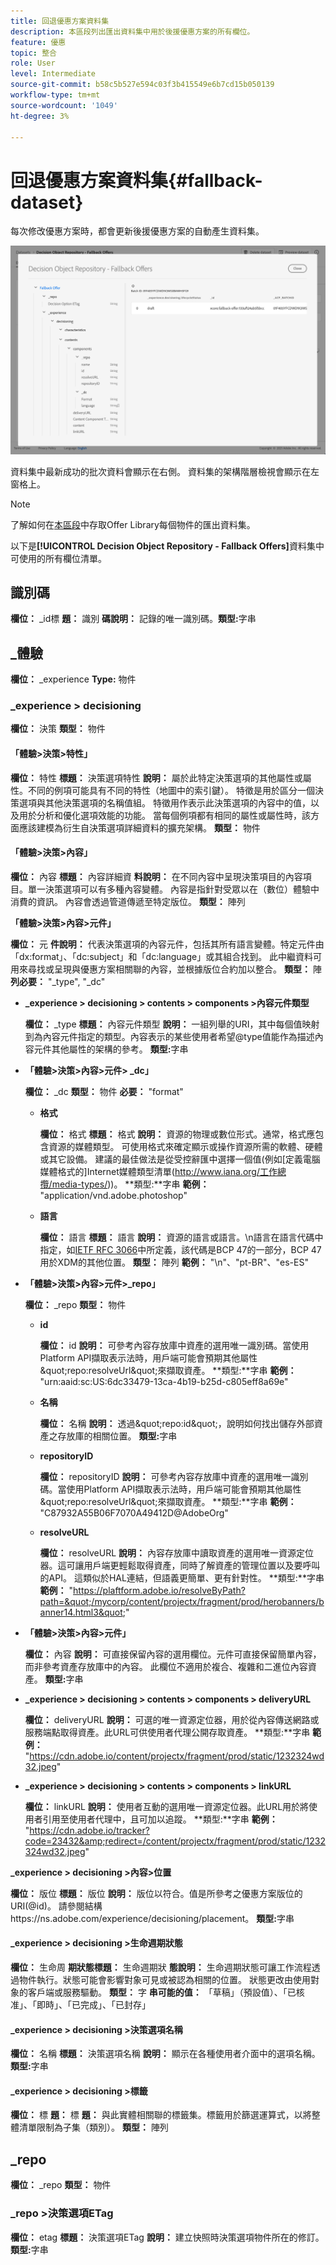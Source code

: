 ```yaml
---
title: 回退優惠方案資料集
description: 本區段列出匯出資料集中用於後援優惠方案的所有欄位。
feature: 優惠
topic: 整合
role: User
level: Intermediate
source-git-commit: b58c5b527e594c03f3b415549e6b7cd15b050139
workflow-type: tm+mt
source-wordcount: '1049'
ht-degree: 3%

---
```


# 回退優惠方案資料集{#fallback-dataset}

每次修改優惠方案時，都會更新後援優惠方案的自動產生資料集。

![](../../assets/dataset-fallback.png)

資料集中最新成功的批次資料會顯示在右側。 資料集的架構階層檢視會顯示在左窗格上。

>[!NOTE]
>
>了解如何在[本區段](../export-catalog/access-dataset.md)中存取Offer Library每個物件的匯出資料集。

以下是&#x200B;**[!UICONTROL Decision Object Repository - Fallback Offers]**&#x200B;資料集中可使用的所有欄位清單。

## 識別碼

**欄位：** _id標
**題：** 識別
**碼說明：** 記錄的唯一識別碼。**類型:**&#x200B;字串

## _體驗

**欄位：** _experience 
**Type:** 物件

### _experience > decisioning

**欄位：** 決策
**類型：** 物件

#### 「體驗>決策>特性」

**欄位：** 特性
**標題：** 決策選項特性
**說明：** 屬於此特定決策選項的其他屬性或屬性。不同的例項可能具有不同的特性（地圖中的索引鍵）。 特徵是用於區分一個決策選項與其他決策選項的名稱值組。 特徵用作表示此決策選項的內容中的值，以及用於分析和優化選項效能的功能。 當每個例項都有相同的屬性或屬性時，該方面應該建模為衍生自決策選項詳細資料的擴充架構。
**類型：** 物件

<!--Field under Characteristics without title = additionalProperties? Desc = Value of the property. Type: string-->

#### 「體驗>決策>內容」

**欄位：** 內容
**標題：** 內容詳細資
**料說明：** 在不同內容中呈現決策項目的內容項目。單一決策選項可以有多種內容變體。 內容是指針對受眾以在（數位）體驗中消費的資訊。 內容會透過管道傳遞至特定版位。
**類型：** 陣列

**「體驗>決策>內容>元件」**

**欄位：** 元
**件說明：** 代表決策選項的內容元件，包括其所有語言變體。特定元件由「dx:format」、「dc:subject」和「dc:language」或其組合找到。 此中繼資料可用來尋找或呈現與優惠方案相關聯的內容，並根據版位合約加以整合。
**類型：** 陣
**列必要：** &quot;_type&quot;, &quot;_dc&quot;  <!--TBC?-->

* **_experience > decisioning > contents > components >內容元件類型**

   **欄位：** _type
   **標題：** 內容元件類型
   **說明：** 一組列舉的URI，其中每個值映射到為內容元件指定的類型。內容表示的某些使用者希望@type值能作為描述內容元件其他屬性的架構的參考。
   **類型:**&#x200B;字串

* **「體驗>決策>內容>元件> _dc」**

   **欄位：** _dc
   **類型：** 物件
   **必要：**  &quot;format&quot;

   * **格式**

      **欄位：** 格式
      **標題：** 格式
      **說明：** 資源的物理或數位形式。通常，格式應包含資源的媒體類型。 可使用格式來確定顯示或操作資源所需的軟體、硬體或其它設備。 建議的最佳做法是從受控辭匯中選擇一個值(例如[定義電腦媒體格式的]Internet媒體類型清單(http://www.iana.org/工作總攬/media-types/))。
      **類型:**字串
      **範例：**  &quot;application/vnd.adobe.photoshop&quot;

   * **語言**

      **欄位：** 語言
      **標題：** 語言
      **說明：** 資源的語言或語言。\n語言在語言代碼中指定，如[IETF RFC 3066](https://www.ietf.org/rfc/rfc3066.txt)中所定義，該代碼是BCP 47的一部分，BCP 47用於XDM的其他位置。
      **類型：** 陣列
      **範例：** &quot;\n&quot;、&quot;pt-BR&quot;、&quot;es-ES&quot;

* **「體驗>決策>內容>元件>_repo」**

   **欄位：** _repo
   **類型：** 物件

   * **id**

      **欄位：** id
      **說明：** 可參考內容存放庫中資產的選用唯一識別碼。當使用Platform API擷取表示法時，用戶端可能會預期其他屬性\&quot;repo:resolveUrl\&quot;來擷取資產。
      **類型:**字串
      **範例：** &quot;urn:aaid:sc:US:6dc33479-13ca-4b19-b25d-c805eff8a69e&quot;

   * **名稱**

      **欄位：** 名稱
      **說明：** 透過\&quot;repo:id\&quot;，說明如何找出儲存外部資產之存放庫的相關位置。
      **類型:**&#x200B;字串

   * **repositoryID**

      **欄位：** repositoryID
      **說明：** 可參考內容存放庫中資產的選用唯一識別碼。當使用Platform API擷取表示法時，用戶端可能會預期其他屬性\&quot;repo:resolveUrl\&quot;來擷取資產。
      **類型:**字串
      **範例：**  &quot;C87932A55B06F7070A49412D@AdobeOrg&quot;

   * **resolveURL**

      **欄位：** resolveURL
      **說明：** 內容存放庫中讀取資產的選用唯一資源定位器。這可讓用戶端更輕鬆取得資產，同時了解資產的管理位置以及要呼叫的API。 這類似於HAL連結，但語義更簡單、更有針對性。
      **類型:**字串
      **範例：**  &quot;https://plaftform.adobe.io/resolveByPath?path=&quot;/mycorp/content/projectx/fragment/prod/herobanners/banner14.html3&quot;&quot;

* **「體驗>決策>內容>元件」**

   **欄位：** 內容
   **說明：** 可直接保留內容的選用欄位。元件可直接保留簡單內容，而非參考資產存放庫中的內容。 此欄位不適用於複合、複雜和二進位內容資產。
   **類型:**&#x200B;字串

* **_experience > decisioning > contents > components > deliveryURL**

   **欄位：** deliveryURL
   **說明：** 可選的唯一資源定位器，用於從內容傳送網路或服務端點取得資產。此URL可供使用者代理公開存取資產。
   **類型:**字串
   **範例：**  &quot;https://cdn.adobe.io/content/projectx/fragment/prod/static/1232324wd32.jpeg&quot;

* **_experience > decisioning > contents > components > linkURL**

   **欄位：** linkURL
   **說明：** 使用者互動的選用唯一資源定位器。此URL用於將使用者引用至使用者代理中，且可加以追蹤。
   **類型:**字串
   **範例：**  &quot;https://cdn.adobe.io/tracker?code=23432&amp;redirect=/content/projectx/fragment/prod/static/1232324wd32.jpeg&quot;

**_experience > decisioning >內容>位置**

**欄位：** 版位
**標題：** 版位
**說明：** 版位以符合。值是所參考之優惠方案版位的URI(@id)。 請參閱結構https://ns.adobe.com/experience/decisioning/placement。
**類型:**&#x200B;字串

#### _experience > decisioning >生命週期狀態

**欄位：** 生命周
**期狀態標題：** 生命週期狀
**態說明：** 生命週期狀態可讓工作流程透過物件執行。狀態可能會影響對象可見或被認為相關的位置。 狀態更改由使用對象的客戶端或服務驅動。
**類型：** 字
**串可能的值：** 「草稿」（預設值）、「已核准」、「即時」、「已完成」、「已封存」

#### _experience > decisioning >決策選項名稱

**欄位：** 名稱
**標題：** 決策選項名稱
**說明：** 顯示在各種使用者介面中的選項名稱。**類型:**&#x200B;字串

#### _experience > decisioning >標籤

**欄位：** 標
**題：** 標
**題：** 與此實體相關聯的標籤集。標籤用於篩選運算式，以將整體清單限制為子集（類別）。
**類型：** 陣列

<!--Field without name under tags: Description: An identifier of a tag object. The value is the @id of the tag that is referenced. See tag schema: https://ns.adobe.com/experience/decisioning/tag. Type: string-->

## _repo

**欄位：** _repo 
**類型：** 物件

### _repo >決策選項ETag

**欄位：** etag 
**標題：** 決策選項ETag
**說明：** 建立快照時決策選項物件所在的修訂。**類型:**&#x200B;字串
